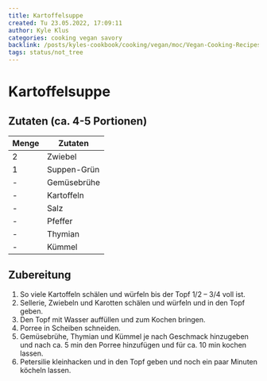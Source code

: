 ```yaml
---
title: Kartoffelsuppe
created: Tu 23.05.2022, 17:09:11
author: Kyle Klus
categories: cooking vegan savory
backlink: /posts/kyles-cookbook/cooking/vegan/moc/Vegan-Cooking-Recipes.html
tags: status/not_tree
---
```


# Kartoffelsuppe

## Zutaten (ca. 4-5 Portionen)

| Menge            | Zutaten          |
| ---------------- | ---------------- |
| 2                | Zwiebel          |
| 1                | Suppen-Grün      |
| -                | Gemüsebrühe      |
| -                | Kartoffeln       |
| -                | Salz             |
| -                | Pfeffer          |
| -                | Thymian          |
| -                | Kümmel           |

## Zubereitung

1. So viele Kartoffeln schälen und würfeln bis der Topf 1/2 – 3/4 voll ist.
2. Sellerie, Zwiebeln und Karotten schälen und würfeln und in den Topf geben.
3. Den Topf mit Wasser auffüllen und zum Kochen bringen.
4. Porree in Scheiben schneiden.
5. Gemüsebrühe, Thymian und Kümmel je nach Geschmack hinzugeben und nach ca. 5 min den Porree hinzufügen und für ca. 10 min kochen lassen.
6. Petersilie kleinhacken und in den Topf geben und noch ein paar Minuten köcheln lassen.
